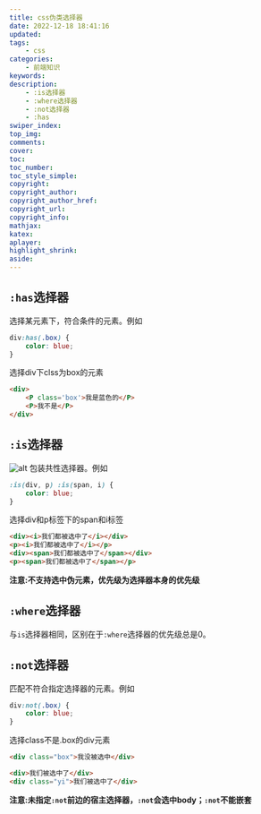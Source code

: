 ```yaml
---
title: css伪类选择器
date: 2022-12-18 18:41:16
updated:
tags:
	- css
categories:
    - 前端知识
keywords:
description:
    - :is选择器
    - :where选择器
    - :not选择器
    - :has
swiper_index:
top_img:
comments:
cover:
toc:
toc_number:
toc_style_simple:
copyright:
copyright_author:
copyright_author_href:
copyright_url:
copyright_info:
mathjax:
katex:
aplayer:
highlight_shrink:
aside:
---
```

## `:has`选择器
选择某元素下，符合条件的元素。例如
```css
div:has(.box) {
    color: blue;
}
```
选择div下clss为box的元素
```html
<div>
    <P class='box'>我是蓝色的</P>
    <P>我不是</P>
</div>
```
## `:is`选择器
![alt](https://p3-juejin.byteimg.com/tos-cn-i-k3u1fbpfcp/7d65f4a032f24920b8fc149fb8e91359~tplv-k3u1fbpfcp-zoom-1.image)
包装共性选择器。例如
```css
:is(div, p) :is(span, i) {
    color: blue;
}
```
选择div和p标签下的span和i标签
```html
<div><i>我们都被选中了</i></div>
<p><i>我们都被选中了</i></p>
<div><span>我们都被选中了</span></div>
<p><span>我们都被选中了</span></p>
```
**注意:不支持选中伪元素，优先级为选择器本身的优先级**
## `:where`选择器
与`is`选择器相同，区别在于`:where`选择器的优先级总是0。
## `:not`选择器
匹配不符合指定选择器的元素。例如
```css
div:not(.box) {
    color: blue;
}
```
选择class不是.box的div元素
```html
<div class="box">我没被选中</div>

<div>我们被选中了</div>
<div class="yi">我们被选中了</div>
```
**注意:未指定`:not`前边的宿主选择器，`:not`会选中body；`:not`不能嵌套**
